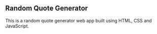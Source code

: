 <h2>Random Quote Generator</h2>
<p>This is a random quote generator web app built using HTML, CSS and JavaScript.</p>